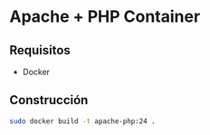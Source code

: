 # Apache + PHP Container

## Requisitos

- Docker

## Construcción

```bash
sudo docker build -t apache-php:24 .
